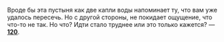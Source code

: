 Вроде бы эта пустыня как две капли воды напоминает ту, что вам уже удалось пересечь. Но с другой стороны, не покидает ощущение, что что-то не так. Но что? Идти стало труднее или это только кажется? — [**120**](#n_120).

